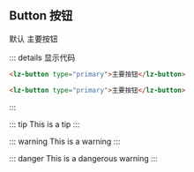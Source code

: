## Button 按钮

<lz-button>默认</lz-button>
<lz-button type="primary">主要按钮</lz-button>

::: details 显示代码

```html
<lz-button type="primary">主要按钮</lz-button>

<lz-button type="primary">主要按钮</lz-button>
```

:::

::: tip
This is a tip
:::

::: warning
This is a warning
:::

::: danger
This is a dangerous warning
:::
